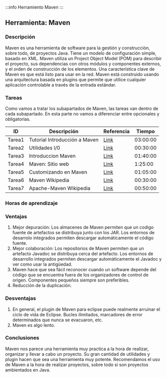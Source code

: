 :::info
Herramiento Maven
:::

##  Herramienta: Maven

### Descripción
Maven es una herramienta de software para la gestión y construcción, sobre todo, de proyectos Java. Tiene un modelo de configuración simple, basado en XML.
Maven utiliza un Project Object Model (POM) para describir el proyecto, sus dependencias con otros módulos y componentes externos, y el orden de construcción de los elementos. Una característica clave de Maven es que está listo para usar en la red. 
Maven está construido usando una arquitectura basada en plugins que permite que utilice cualquier aplicación controlable a través de la entrada estándar.

### Tareas
Como vamos a tratar los subapartados de Maven, las tareas van dentro de cada subapartado. En esta parte no vamos a diferenciar entre opcionales y obligatorias.

| ID      | Descripción | Referencia | Tiempo  |
| ------- | ----------- | ---------- | ------- |
| Tarea1  | Tutorial Introducción a Maven | [Link](https://drive.google.com/file/d/1Z0lPzZ52zrpgKGKDV-kQu0BdikULEc_3/view) | 03:00:00|
| Tarea2  |  Utilidades I/0 |  [Link](https://mvnrepository.com/open-source/io-utilities)  |  00:30:00 |
| Tarea3  |  Introduccion Maven |  [Link](https://books.sonatype.com/mvnex-book/reference/simple-project-sect-intro.html)  |  01:40:00 |
| Tarea4  |  Maven: Sitio web |  [Link](https://books.sonatype.com/mvnex-book/reference/web.html)  |  1:25:00 |
| Tarea5  |  Customizando en Maven |  [Link](https://books.sonatype.com/mvnex-book/reference/customizing.html) |  01:05:00 |
| Tarea6  |  Maven Wikipedia |  [Link](https://es.wikipedia.org/wiki/Maven)  |  00:30:00 |
| Tarea7  |  Apache-Maven Wikipedia |  [Link](https://en.wikipedia.org/wiki/Apache_Maven)  |  00:50:00 |


### Horas de aprendizaje

### Ventajas
1. Mejor depuración: Los almacenes de Maven permiten que un codigo fuente de artefactos se distribuya junto con los JAR. Los entornos de desarrolo integrados permiten descargar automáticamente el código fuente.
2. Mejor colaboración: Los repositorios de Maven permiten que un artefacto Javadoc se distribuya cerca del artefacto. Los entornos de desarrollo integrados permiten descargar automáticamente el Javadoc y ver como usar la antigüedad.
3. Maven hace que sea fácil reconocer cuando un software depende del código que se encuentra fuera de los organizadores de control de origen. Componentes pequeños siempre son preferibles.
4. Reducción de la duplicación.

### Desventajas
1. En general, el plugin de Maven para eclipse puede realmente arruinar el ciclo de vida de Eclipse. Bucles ilimitados, marcadores de error determinados que nunca se evacuaron, etc.
2. Maven es algo lento.

### Conclusiones
Maven nos parece una herramienta muy practica a la hora de realizar, organizar y llevar a cabo un proyecto. Su gran cantidad de utilidades y plugin hacen que sea una herramienta muy potente.
Recomendamos el uso de Maven a la hora de realizar proyectos, sobre todo si son proyectos ambientados en Java.
